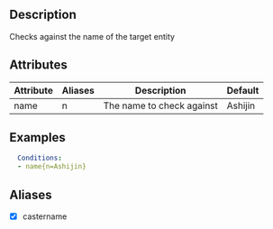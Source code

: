 ## Description
Checks against the name of the target entity


## Attributes

| Attribute | Aliases   | Description                                                          | Default |
|-----------|-----------|----------------------------------------------------------------------|---------|
| name      | n         | The name to check against                                            | Ashijin |


## Examples
```yaml
  Conditions:
  - name{n=Ashijin}
```


## Aliases
- [x] castername